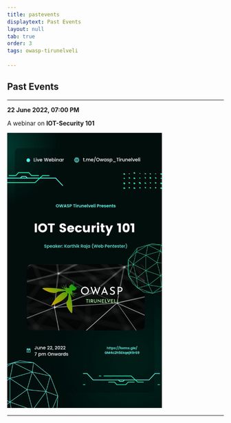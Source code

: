```yaml
---
title: pastevents
displaytext: Past Events
layout: null
tab: true
order: 3
tags: owasp-tirunelveli

---
```


## Past Events

<hr>

**22 June 2022, 07:00 PM**

A webinar on **IOT-Security 101**


<img src="assets/events/IOT-Security.jpg" width="360" height="640" />

<hr>
